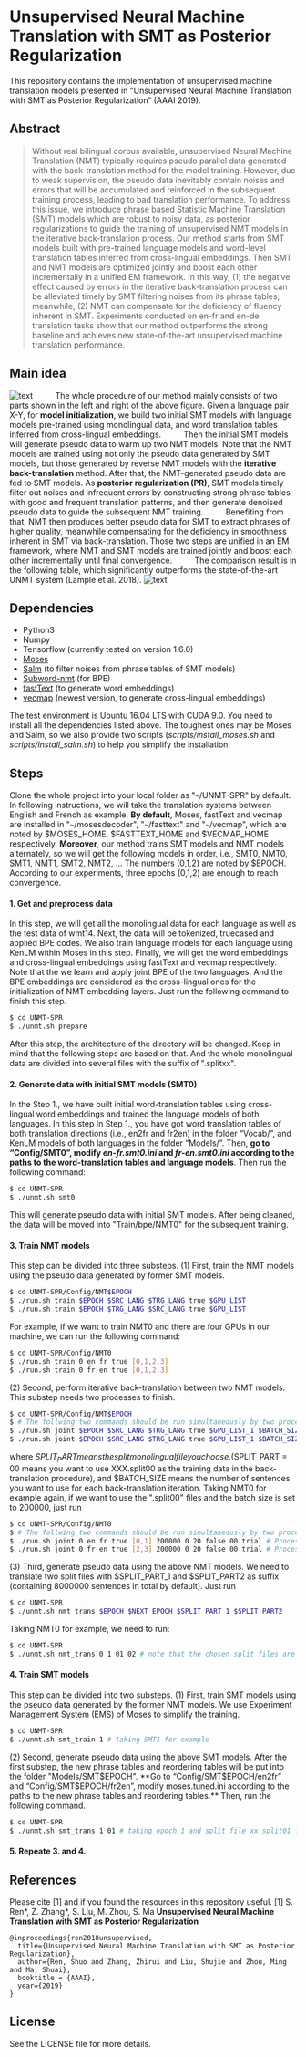 # Unsupervised Neural Machine Translation with SMT as Posterior Regularization
This repository contains the implementation of unsupervised machine translation models presented in “Unsupervised Neural Machine Translation with SMT as Posterior Regularization” (AAAI 2019). 
## Abstract
>Without real bilingual corpus available, unsupervised Neural Machine Translation (NMT) typically requires pseudo parallel data generated with the back-translation method for the model training. However, due to weak supervision, the pseudo data inevitably contain noises and errors that will be accumulated and reinforced in the subsequent training process, leading to bad translation performance. To address this issue, we introduce phrase based Statistic Machine Translation (SMT) models which are robust to noisy data, as posterior regularizations to guide the training of unsupervised NMT models in the iterative back-translation process. Our method starts from SMT models built with pre-trained language models and word-level translation tables inferred from cross-lingual embeddings. Then SMT and NMT models are optimized jointly and boost each other incrementally in a unified EM framework. In this way, (1) the negative effect caused by errors in the iterative back-translation process can be alleviated timely by SMT filtering noises from its phrase tables; meanwhile, (2) NMT can compensate for the deficiency of fluency inherent in SMT. Experiments conducted on en-fr and en-de translation tasks show that our method outperforms the strong baseline and achieves new state-of-the-art unsupervised machine translation performance.
## Main idea
![text](https://github.com/Imagist-Shuo/UNMT/blob/master/overview.jpg?raw=true)
&#160; &#160; &#160; &#160; &#160;The whole procedure of our method mainly consists of two parts shown in the left and right of the above figure. Given a language pair X-Y, for **model initialization**, we build two initial SMT models with language models pre-trained using monolingual data, and word translation tables inferred from cross-lingual embeddings. 
&#160; &#160; &#160; &#160; &#160;Then the initial SMT models will generate pseudo data to warm up two NMT models. Note that the NMT models are trained using not only the pseudo data generated by SMT models, but those generated by reverse NMT models with the **iterative back-translation** method. After that, the NMT-generated pseudo data are fed to SMT models. As **posterior regularization (PR)**, SMT models timely filter out noises and infrequent errors by constructing strong phrase tables with good and frequent translation patterns, and then generate denoised pseudo data to guide the subsequent NMT training.
&#160; &#160; &#160; &#160; &#160;Benefiting from that, NMT then produces better pseudo data for SMT to extract phrases of higher quality, meanwhile compensating for the deficiency in smoothness inherent in SMT via back-translation. Those two steps are unified in an EM framework, where NMT and SMT models are trained jointly and boost each other incrementally until final convergence. 
&#160; &#160; &#160; &#160; &#160;The comparison result is in the following table, which significantly outperforms the state-of-the-art UNMT system (Lample et al. 2018).
![text](https://github.com/Imagist-Shuo/UNMT/blob/master/result.jpg?raw=true)

## Dependencies

  - Python3
  - Numpy
  - Tensorflow (currently tested on version 1.6.0)
  - [Moses](https://github.com/moses-smt/mosesdecoder)
  - [Salm](https://github.com/moses-smt/salm) (to filter noises from phrase tables of SMT models)
  - [Subword-nmt](https://github.com/rsennrich/subword-nmt) (for BPE)
  - [fastText](https://github.com/facebookresearch/fastText) (to generate word embeddings)
  - [vecmap](https://github.com/artetxem/vecmap) (newest version, to generate cross-lingual embeddings)

The test environment is Ubuntu 16.04 LTS with CUDA 9.0. You need to install all the dependencies listed above. The toughest ones may be Moses and Salm, so we also provide two scripts (_scripts/install_moses.sh_ and _scripts/install_salm.sh_) to help you simplify the installation. 

## Steps
Clone the whole project into your local folder as "`~`\/UNMT-SPR" by default. In following instructions, we will take the translation systems between English and French as example. **By default**, Moses, fastText and vecmap are installed in "`~`/mosesdecoder", "`~`/fasttext" and "`~`/vecmap", which are noted by $MOSES_HOME, $FASTTEXT_HOME and $VECMAP_HOME respectively. 
**Moreover**, our method trains SMT models and NMT models alternately, so we will get the following models in order, i.e., SMT0, NMT0, SMT1, NMT1, SMT2, NMT2, ... The numbers (0,1,2) are noted by $EPOCH. According to our experiments, three epochs (0,1,2) are enough to reach convergence.

#### 1. Get and preprocess data
In this step, we will get all the monolingual data for each language as well as the test data of wmt14. Next, the data will be tokenized, truecased and applied BPE codes. We also train language models for each language using KenLM within Moses in this step. Finally, we will get the word embeddings and cross-lingual embeddings using fastText and vecmap respectively. Note that the we learn and apply joint BPE of the two languages. And the BPE embeddings are considered as the cross-lingual ones for the initialization of NMT embedding layers.
Just run the following command to finish this step.
```sh
$ cd UNMT-SPR
$ ./unmt.sh prepare
```
After this step, the architecture of the directory will be changed. Keep in mind that the following steps are based on that. And the whole monolingual data are divided into several files with the suffix of ".splitxx".

#### 2. Generate data with initial SMT models (SMT0)
In the Step 1., we have built initial word-translation tables using cross-lingual word embeddings and trained the language models of both languages. In this step 
In Step 1., you have got word translation tables of both translation directions (i.e., en2fr and fr2en) in the folder “Vocab/”, and KenLM models of both languages in the folder “Models/”.  Then, **go to “Config/SMT0”, modify _en-fr.smt0.ini_ and _fr-en.smt0.ini_ according to the paths to the word-translation tables and language models**. Then run the following command:
```sh
$ cd UNMT-SPR
$ ./unmt.sh smt0
```
This will generate pseudo data with initial SMT models. After being cleaned, the data will be moved into "Train/bpe/NMT0" for the subsequent training.
#### 3. Train NMT models
This step can be divided into three substeps. 
(1) First, train the NMT models using the pseudo data generated by former SMT models. 
```sh
$ cd UNMT-SPR/Config/NMT$EPOCH
$ ./run.sh train $EPOCH $SRC_LANG $TRG_LANG true $GPU_LIST
$ ./run.sh train $EPOCH $TRG_LANG $SRC_LANG true $GPU_LIST
```
For example, if we want to train NMT0 and there are four GPUs in our machine, we can run the following command:
```sh
$ cd UNMT-SPR/Config/NMT0
$ ./run.sh train 0 en fr true [0,1,2,3]
$ ./run.sh train 0 fr en true [0,1,2,3]
```
(2) Second, perform iterative back-translation between two NMT models. This substep needs two processes to finish. 
```sh
$ cd UNMT-SPR/Config/NMT$EPOCH
$ # The follwing two commands should be run simultaneously by two processes
$ ./run.sh joint $EPOCH $SRC_LANG $TRG_LANG true $GPU_LIST_1 $BATCH_SIZE 0 20 false $SPLIT_PART trial # Process one
$ ./run.sh joint $EPOCH $SRC_LANG $TRG_LANG true $GPU_LIST_1 $BATCH_SIZE 0 20 false $SPLIT_PART trial # Process two
```
where $SPLIT_PART means the split monolingual file you choose. ($SPLIT_PART = 00 means you want to use XXX.split00 as the training data in the back-translation procedure), and $BATCH_SIZE means the number of sentences you want to use for each back-translation iteration. Taking NMT0 for example again, if we want to use the ".split00" files and the batch size is set to 200000, just run
```sh
$ cd UNMT-SPR/Config/NMT0
$ # The follwing two commands should be run simultaneously by two processes
$ ./run.sh joint 0 en fr true [0,1] 200000 0 20 false 00 trial # Process one
$ ./run.sh joint 0 fr en true [2,3] 200000 0 20 false 00 trial # Process two
```
(3) Third, generate pseudo data using the above NMT models. We need to translate two split files with $SPLIT_PART_1 and $SPLIT_PART2 as suffix (containing 8000000 sentences in total by default). Just run
```sh
$ cd UNMT-SPR
$ ./unmt.sh nmt_trans $EPOCH $NEXT_EPOCH $SPLIT_PART_1 $SPLIT_PART2
```
Taking NMT0 for example, we need to run:
```sh
$ cd UNMT-SPR
$ ./unmt.sh nmt_trans 0 1 01 02 # note that the chosen split files are different from training.
```
#### 4. Train SMT models
This step can be divided into two substeps.
(1) First, train SMT models using the pseudo data generated by the former NMT models. We use Experiment Management System (EMS) of Moses to simplify the training. 
```sh
$ cd UNMT-SPR
$ ./unmt.sh smt_train 1 # taking SMT1 for example
```
(2) Second, generate pseudo data using the above SMT models. After the first substep, the new phrase tables and reordering tables will be put into the folder "Models/SMT$EPOCH". **Go to “Config/SMT$EPOCH/en2fr” and “Config/SMT$EPOCH/fr2en”, modify moses.tuned.ini according to the paths to the new phrase tables and reordering tables.** Then, run the following command.
```sh
$ cd UNMT-SPR
$ ./unmt.sh smt_trans 1 01 # taking epoch 1 and split file xx.split01 for example.
```
#### 5. Repeate 3. and 4.
## References
Please cite [1] and if you found the resources in this repository useful.
[1] S. Ren*, Z. Zhang*, S. Liu, M. Zhou, S. Ma **Unsupervised Neural Machine Translation with SMT as Posterior Regularization**
```
@inproceedings{ren2018unsupervised,
  title={Unsupervised Neural Machine Translation with SMT as Posterior Regularization},
  author={Ren, Shuo and Zhang, Zhirui and Liu, Shujie and Zhou, Ming and Ma, Shuai},
  booktitle = {AAAI},
  year={2019}
}
```
License
----
See the LICENSE file for more details.


